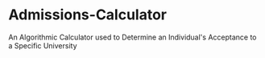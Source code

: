 # Admissions-Calculator
An Algorithmic Calculator used to Determine an Individual's Acceptance to a Specific University
